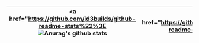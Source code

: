 | <a href="https://github.com/jd3builds/github-readme-stats%22%3E<img align="center" src="https://github-readme-stats.vercel.app/api?username=Hexseral&show_icons=true&include_all_commits=true&theme=buefy&hide_border=true" alt="Anurag's github stats" /></a> | <a href="https://github.com/jd3builds/github-readme-stats%22%3E<img align="center" src="https://github-readme-stats.vercel.app/api/top-langs/?username=Hexseral&layout=compact&theme=buefy&hide_border=true" /></a> |
| ------------- | ------------- |
